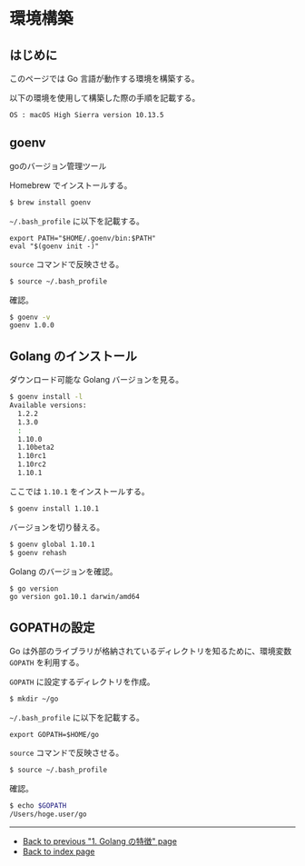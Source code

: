 # 環境構築

## はじめに

このページでは Go 言語が動作する環境を構築する。

以下の環境を使用して構築した際の手順を記載する。

```text
OS : macOS High Sierra version 10.13.5
```

## goenv

goのバージョン管理ツール

Homebrew でインストールする。

<!-- markdownlint-disable MD014 -->

```bash
$ brew install goenv
```

<!-- markdownlint-enable MD014 -->

`~/.bash_profile` に以下を記載する。

```~/.bash_profile
export PATH="$HOME/.goenv/bin:$PATH"
eval "$(goenv init -)"
```

`source` コマンドで反映させる。

<!-- markdownlint-disable MD014 -->

```bash
$ source ~/.bash_profile
```

<!-- markdownlint-enable MD014 -->

確認。

```bash
$ goenv -v
goenv 1.0.0
```

## Golang のインストール

ダウンロード可能な Golang バージョンを見る。

```bash
$ goenv install -l
Available versions:
  1.2.2
  1.3.0
  :
  1.10.0
  1.10beta2
  1.10rc1
  1.10rc2
  1.10.1
```

ここでは `1.10.1` をインストールする。

<!-- markdownlint-disable MD014 -->

```bash
$ goenv install 1.10.1
```

<!-- markdownlint-enable MD014 -->

バージョンを切り替える。

<!-- markdownlint-disable MD014 -->

```bash
$ goenv global 1.10.1
$ goenv rehash
```

<!-- markdownlint-enable MD014 -->

Golang のバージョンを確認。

```bash
$ go version
go version go1.10.1 darwin/amd64
```

## GOPATHの設定

Go は外部のライブラリが格納されているディレクトリを知るために、環境変数 `GOPATH` を利用する。

`GOPATH` に設定するディレクトリを作成。

<!-- markdownlint-disable MD014 -->

```bash
$ mkdir ~/go
```

<!-- markdownlint-enable MD014 -->

`~/.bash_profile` に以下を記載する。

```~/.bash_profile
export GOPATH=$HOME/go
```

`source` コマンドで反映させる。

<!-- markdownlint-disable MD014 -->

```bash
$ source ~/.bash_profile
```

<!-- markdownlint-enable MD014 -->

確認。

```bash
$ echo $GOPATH
/Users/hoge.user/go
```

***

* [Back to previous "1. Golang の特徴" page](./overview.md)
* [Back to index page](../README.md)
